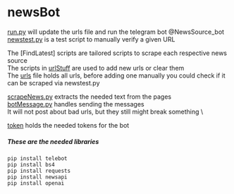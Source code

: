# newsBot
[run.py](run.py) will update the urls file and run the telegram bot @NewsSource_bot  
[newstest.py](newstest.py) is a test script to manually verify a given URL  

The [FindLatest] scripts are tailored scripts to scrape each respective news source  
The scripts in [urlStuff](urlStuff) are used to add new urls or clear them  
The [urls](urlStuff/urls.txt) file holds all urls, before adding one manually you could check if it can be scraped via newstest.py  

[scrapeNews.py](functions/scrapeNews.py) extracts the needed text from the pages \
[botMessage.py](functions/botMessage.py) handles sending the messages \
It will not post about bad urls, but they still might break something \

[token](token) holds the needed tokens for the bot


##### These are the needed libraries 
```shell
pip install telebot
pip install bs4
pip install requests
pip install newsapi
pip install openai